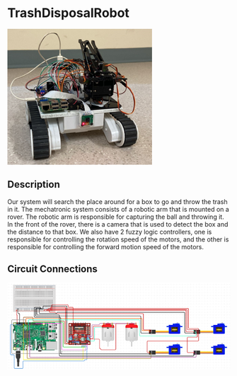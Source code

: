 # TrashDisposalRobot
<img src="Cover Photo.png" alt="Rover" title="Rover">

## Description
Our system will search the place around for a box to go and throw the trash in it. The mechatronic system consists of a robotic arm that is mounted on a rover. The
robotic arm is responsible for capturing the ball and throwing it. In the front of the rover, there
is a camera that is used to detect the box and the distance to that box. We also have 2 fuzzy
logic controllers, one is responsible for controlling the rotation speed of the motors, and the
other is responsible for controlling the forward motion speed of the motors.

## Circuit Connections
<img src="Circuit Connections.png" alt="Circuit" title="Circuit">


